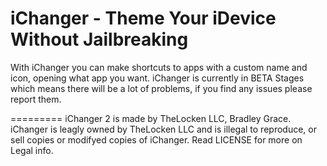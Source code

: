 iChanger - Theme Your iDevice Without Jailbreaking
=========
With iChanger you can make shortcuts to apps with a custom name and icon, opening what app you want.
iChanger is currently in BETA Stages which means there will be a lot of problems, if you find any issues please report them.

 
=========
iChanger 2 is made by TheLocken LLC, Bradley Grace.
iChanger is leagly owned by TheLocken LLC and is illegal to reproduce, or sell copies or modifyed copies of iChanger. Read LICENSE for more on Legal info.
